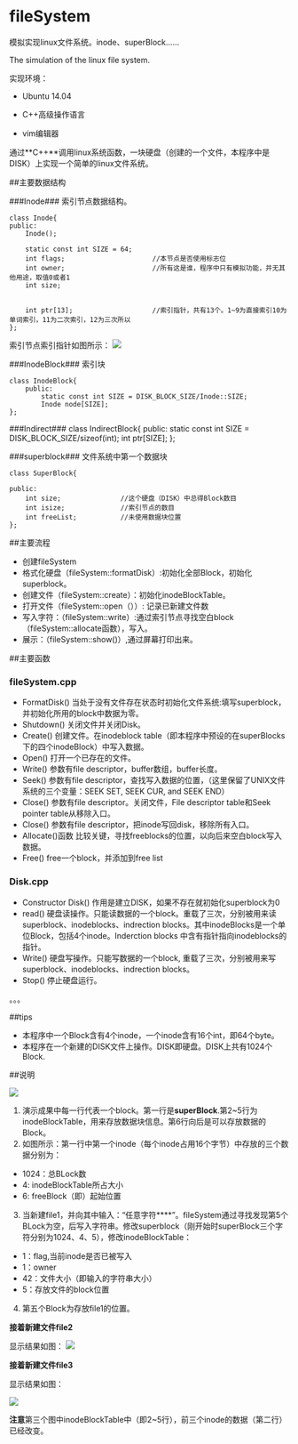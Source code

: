 # fileSystem

模拟实现linux文件系统。inode、superBlock......

The simulation of the linux file system.

实现环境：

- Ubuntu 14.04

- C++高级操作语言

- vim编辑器

通过**C++**调用linux系统函数，一块硬盘（创建的一个文件，本程序中是DISK）上实现一个简单的linux文件系统。

##主要数据结构

###Inode###
索引节点数据结构。

			
	class Inode{
	public:
		Inode();

		static const int SIZE = 64;
		int flags;						//本节点是否使用标志位
		int owner;						//所有这是谁，程序中只有模拟功能，并无其他用途，取值0或者1
		int size;

	
		int ptr[13];					//索引指针，共有13个。1~9为直接索引10为单词索引，11为二次索引，12为三次所以
	};

索引节点索引指针如图所示：
![](https://raw.githubusercontent.com/jybhaha/fileSystem/master/photes/Inode.jpg)

###InodeBlock###
索引块

	class InodeBlock{
		public:
			static const int SIZE = DISK_BLOCK_SIZE/Inode::SIZE;
			Inode node[SIZE];
	};

###Indirect###
	class IndirectBlock{
	public:
		static const int SIZE = DISK_BLOCK_SIZE/sizeof(int);
		int ptr[SIZE];
	};

###superblock###
文件系统中第一个数据块

	class SuperBlock{

	public:
		int size;				//这个硬盘（DISK）中总得Block数目
		int isize;				//索引节点的数目
		int freeList;			//未使用数据块位置
	};



##主要流程
-	创建fileSystem
-	格式化硬盘（fileSystem::formatDisk）:初始化全部Block，初始化superblock。
-	创建文件（fileSystem::create）：初始化inodeBlockTable。
-	打开文件（fileSystem::open（））: 记录已新建文件数
-	写入字符：（fileSystem::write）:通过索引节点寻找空白block（fileSystem::allocate函数），写入。
-	展示：（fileSystem::show()）,通过屏幕打印出来。

##主要函数
### **fileSystem.cpp**
-	FormatDisk() 当处于没有文件存在状态时初始化文件系统:填写superblock，并初始化所用的block中数据为零。
-	 Shutdown() 关闭文件并关闭Disk。
-	Create() 创建文件。在inodeblock table（即本程序中预设的在superBlocks下的四个inodeBlock）中写入数据。
-	Open() 打开一个已存在的文件。
-	Write() 参数有file descriptor，buffer数组，buffer长度。
-	Seek() 参数有file descriptor，查找写入数据的位置，（这里保留了UNIX文件系统的三个变量：SEEK SET, SEEK CUR, and SEEK END）
-	Close() 参数有file descriptor。关闭文件，File descriptor table和Seek pointer table从移除入口。
-	Close() 参数有file descriptor，把inode写回disk，移除所有入口。
-	Allocate()函数 比较关键，寻找freeblocks的位置，以向后来空白block写入数据。
-	Free()  free一个block，并添加到free list

### **Disk.cpp**
-	Constructor Disk()   作用是建立DISK，如果不存在就初始化superblock为0
-	read() 硬盘读操作。只能读数据的一个block。重载了三次，分别被用来读superblock、inodeblocks、indrection blocks。其中inodeBlocks是一个单位Block，包括4个inode。Inderction blocks 中含有指针指向inodeblocks的指针。
-	Write() 硬盘写操作。只能写数据的一个block, 重载了三次，分别被用来写superblock、inodeblocks、indrection blocks。
-	Stop() 停止硬盘运行。

。。。

##tips

- 本程序中一个Block含有4个inode，一个inode含有16个int，即64个byte。
- 本程序在一个新建的DISK文件上操作。DISK即硬盘。DISK上共有1024个Block.

##说明

![](https://raw.githubusercontent.com/jybhaha/fileSystem/master/photes/new3-1.png)

1. 演示成果中每一行代表一个block。第一行是**superBlock**.第2~5行为inodeBlockTable，用来存放数据块信息。第6行向后是可以存放数据的Block。
2. 如图所示：第一行中第一个inode（每个inode占用16个字节）中存放的三个数据分别为：
 - 1024：总BLock数
 - 4:	 inodeBlockTable所占大小
 - 6:	freeBlock（即）起始位置
3. 当新建file1，并向其中输入：“任意字符****”。fileSystem通过寻找发现第5个BLock为空，后写入字符串。修改superblock（刚开始时superBlock三个字符分别为1024、4、5），修改inodeBlockTable：
  - 1：flag,当前inode是否已被写入
  - 1：owner
  - 42：文件大小（即输入的字符串大小）
  - 5：存放文件的block位置
4.  第五个Block为存放file1的位置。

**接着新建文件file2**

显示结果如图：
![](https://raw.githubusercontent.com/jybhaha/fileSystem/master/photes/new3-2.png)


**接着新建文件file3**

显示结果如图：

![](https://raw.githubusercontent.com/jybhaha/fileSystem/master/photes/new3-3.png)


**注意**第三个图中inodeBlockTable中（即2~5行），前三个inode的数据（第二行）已经改变。


